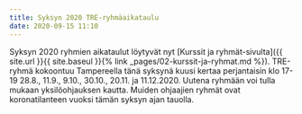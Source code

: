 ```yaml
---
title: Syksyn 2020 TRE-ryhmäaikataulu
date: 2020-09-15 11:10
---
```


Syksyn 2020 ryhmien aikataulut löytyvät nyt [Kurssit ja ryhmät-sivulta]({{ site.url }}{{
site.baseul }}{% link _pages/02-kurssit-ja-ryhmat.md %}). 
TRE-ryhmä kokoontuu Tampereella tänä syksynä kuusi kertaa
perjantaisin klo 17-19 28.8., 11.9., 9.10., 30.10., 20.11. ja 11.12.2020. 
Uutena ryhmään voi tulla mukaan yksilöohjauksen kautta. Muiden ohjaajien ryhmät ovat koronatilanteen vuoksi tämän syksyn ajan tauolla.


